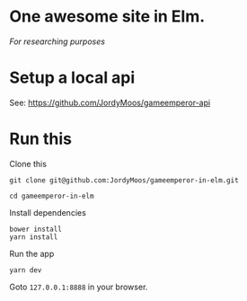 # One awesome site in Elm.
*For researching purposes*

# Setup a local api

See: https://github.com/JordyMoos/gameemperor-api

# Run this

Clone this
```
git clone git@github.com:JordyMoos/gameemperor-in-elm.git
```
```
cd gameemperor-in-elm
```

Install dependencies
```
bower install
yarn install
```

Run the app
```
yarn dev
```

Goto `127.0.0.1:8888` in your browser.
